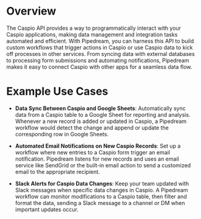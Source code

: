 # Overview

The Caspio API provides a way to programmatically interact with your Caspio applications, making data management and integration tasks automated and efficient. With Pipedream, you can harness this API to build custom workflows that trigger actions in Caspio or use Caspio data to kick off processes in other services. From syncing data with external databases to processing form submissions and automating notifications, Pipedream makes it easy to connect Caspio with other apps for a seamless data flow.

# Example Use Cases

- **Data Sync Between Caspio and Google Sheets**: Automatically sync data from a Caspio table to a Google Sheet for reporting and analysis. Whenever a new record is added or updated in Caspio, a Pipedream workflow would detect the change and append or update the corresponding row in Google Sheets.

- **Automated Email Notifications on New Caspio Records**: Set up a workflow where new entries to a Caspio form trigger an email notification. Pipedream listens for new records and uses an email service like SendGrid or the built-in email action to send a customized email to the appropriate recipient.

- **Slack Alerts for Caspio Data Changes**: Keep your team updated with Slack messages when specific data changes in Caspio. A Pipedream workflow can monitor modifications to a Caspio table, then filter and format the data, sending a Slack message to a channel or DM when important updates occur.
